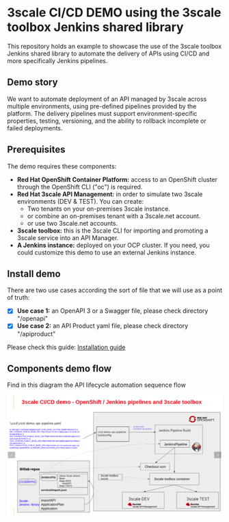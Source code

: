 # 3scale CI/CD DEMO using the 3scale toolbox Jenkins shared library
This repository holds an example to showcase the use of the 3scale toolbox Jenkins shared library to automate the delivery of APIs using CI/CD and more specifically Jenkins pipelines.

##  Demo story
We want to automate deployment of an API managed by 3scale across multiple environments, using pre-defined pipelines provided by the platform. The delivery pipelines must support environment-specific properties, testing, versioning, and the ability to rollback incomplete or failed deployments.

## Prerequisites

The demo requires these components:

   - **Red Hat OpenShift Container Platform:** access to an OpenShift cluster through the OpenShift CLI ("oc") is required.
   - **Red Hat 3scale API Management:** in order to simulate two 3scale environments (DEV & TEST). You can create:
       - Two tenants on your on-premises 3scale instance. 
       - or combine an on-premises tenant with a 3scale.net account.
       - or use two 3scale.net accounts. 
   - **3scale toolbox:** this is the 3scale CLI for importing and promoting a 3scale service into an API Manager.
   - **A Jenkins instance:** deployed on your OCP cluster. If you need, you could customize this demo to use an external Jenkins instance.

## Install demo
There are two use cases according the sort of file that we will use as a point of truth:
- [x] **Use case 1:** an OpenAPI 3 or a Swagger file, please check directory "/openapi"  
- [x] **Use case 2:** an API Product yaml file, please check directory "/apiproduct"  

Please check this guide: [Installation guide](Installation.md)

## Components demo flow
Find in this diagram the API lifecycle automation sequence flow 

![](docs/3scalecicddemo.png)

